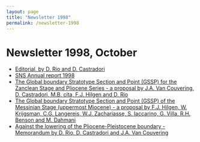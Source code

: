 ```yaml
---
layout: page
title: "Newsletter 1998"
permalink: /newsletter-1998
---
```

# Newsletter 1998, October

* [Editorial, by D. Rio and D. Castradori](files/News5_p2-5.pdf)
* [SNS Annual report 1998](files/News5_p6-10.pdf)
* [The Global boundary Stratotype Section and Point (GSSP) for the Zanclean Stage and Pliocene Series - a proposal by J.A. Van Couvering, D. Castradori, M.B. cita, F.J. Hilgen and D. Rio](files/News5_p22-53.pdf)
* [The Global boundary Stratotype Section and Point (GSSP) of the Messinian Stage (uppermost Miocene) - a proposal by F.J. Hilgen, W. Krijgsman, C.G. Langereis, W.J. Zachariasse, S. Iaccarino, G. Villa, R.H. Benson and M. Dahmani](files/News5_p55-77.pdf)
* [Against the lowering of the Pliocene-Pleistocene boundary - Memorandum by D. Rio, D. Castradori and J.A. Van Couvering](files/News5_p78-103.pdf)
